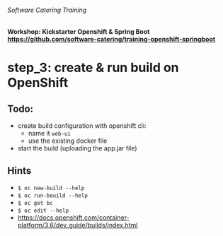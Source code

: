 ###### Software Catering Training
#### Workshop: Kickstarter Openshift & Spring Boot  https://github.com/software-catering/training-openshift-springboot
# step_3: create & run build on OpenShift

## Todo:
* create build configuration with openshift cli:
  * name it `web-ui`
  * use the existing docker file
* start the build (uploading the app.jar file)

## Hints
* `$ oc new-build --help`
* `$ oc run-beuild --help`
* `$ oc get bc`
* `$ oc edit --help`
* https://docs.openshift.com/container-platform/3.6/dev_guide/builds/index.html  